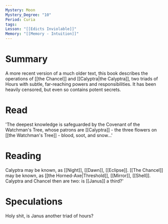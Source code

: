 ```yaml
---
Mystery: Moon
Mystery_Degree: "10"
Period: Curia
tags: 
Lesson: "[[Edicts Inviolable]]"
Memory: "[[Memory - Intuition]]"
---
```

# Summary
A more recent version of a much older text, this book describes the operations of  [[the Chancel]] and [[Calyptra|the Calyptra]], two triads of Hours with subtle, far-reaching powers and responsibilities. It has been heavily censored, but even so contains potent secrets.
# Read
'The deepest knowledge is safeguarded by the Covenant of the Watchman's Tree, whose patrons are [[Calyptra]] - the three flowers on [[the Watchman's Tree]] - blood, soot, and snow…'
# Reading
Calyptra may be known, as [[Night]], [[Dawn]], [[Eclipse]]. [[The Chancel]] may be known, as [[the Horned-Axe|Threshold]], [[Mirror]], [[Shell]]. Calyptra and Chancel then are two: is [[Janus]] a third?'
# Speculations
Holy shit, is Janus another triad of hours?
